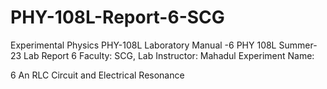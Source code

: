 # PHY-108L-Report-6-SCG
Experimental Physics
PHY-108L
Laboratory Manual -6
PHY 108L Summer-23 Lab Report 6 Faculty: SCG, Lab Instructor: Mahadul
Experiment Name: 

6 An RLC Circuit and Electrical Resonance
